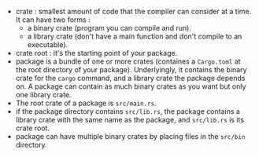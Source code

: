 - crate : smallest amount of code that the compiler can consider at a time. It can have two forms :
    - a binary crate (program you can compile and run).
    - a library crate (don't have a main function and don't compile to an executable).
- crate root : it's the starting point of your package.
- package is a bundle of one or more crates (containes a ```Cargo.toml``` at the root directory of your package). Underlyingly, it contains the binary crate for the ```cargo``` command, and a library crate the package depends on. A package can contain as much binary crates as you want but only one library crate.
- The root crate of a package is ```src/main.rs```.
- if the package directory contains ```src/lib.rs```, the package contains a library crate with the same name as the package, and ```src/lib.rs``` is its crate root.
- package can have multiple binary crates by placing files in the ```src/bin``` directory.